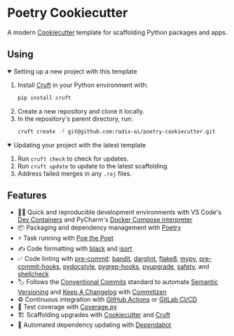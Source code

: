 # Poetry Cookiecutter

A modern [Cookiecutter](https://cookiecutter.readthedocs.io) template for scaffolding Python packages and apps.

## Using

<details open>
<summary>Setting up a new project with this template</summary>

1. Install [Cruft](https://cruft.github.io/cruft/) in your Python environment with:
   ```sh
   pip install cruft
   ```
2. Create a new repository and clone it locally.
3. In the repository's parent directory, run:
   ```sh
   cruft create -f git@github.com:radix-ai/poetry-cookiecutter.git
   ```

</details>

<details open>
<summary>Updating your project with the latest template</summary>

1. Run `cruft check` to check for updates.
2. Run `cruft update` to update to the latest scaffolding.
3. Address failed merges in any `.rej` files.

</details>

## Features

- 🧑‍💻 Quick and reproducible development environments with VS Code's [Dev Containers](https://code.visualstudio.com/docs/remote/containers) and PyCharm's [Docker Compose interpreter](https://www.jetbrains.com/help/pycharm/using-docker-compose-as-a-remote-interpreter.html#docker-compose-remote)
- 📦 Packaging and dependency management with [Poetry](https://github.com/python-poetry/poetry)
- ⚡️ Task running with [Poe the Poet](https://github.com/nat-n/poethepoet)
- ✍️ Code formatting with [black](https://github.com/psf/black) and [isort](https://github.com/PyCQA/isort)
- ✅ Code linting with [pre-commit](https://pre-commit.com/): [bandit](https://github.com/PyCQA/bandit), [darglint](https://github.com/terrencepreilly/darglint), [flake8](https://github.com/PyCQA/flake8), [mypy](https://github.com/python/mypy), [pre-commit-hooks](https://github.com/pre-commit/pre-commit-hooks), [pydocstyle](https://github.com/PyCQA/pydocstyle), [pygrep-hooks](https://github.com/pre-commit/pygrep-hooks), [pyupgrade](https://github.com/asottile/pyupgrade), [safety](https://github.com/pyupio/safety), and [shellcheck](https://github.com/koalaman/shellcheck)
- 🏷 Follows the [Conventional Commits](https://www.conventionalcommits.org/) standard to automate [Semantic Versioning](https://semver.org/) and [Keep A Changelog](https://keepachangelog.com/) with [Commitizen](https://github.com/commitizen-tools/commitizen)
- ♻️ Continuous integration with [GitHub Actions](https://docs.github.com/en/actions) or [GitLab CI/CD](https://docs.gitlab.com/ee/ci/)
- 🧪 Test coverage with [Coverage.py](https://github.com/nedbat/coveragepy)
- 🏗 Scaffolding upgrades with [Cookiecutter](https://github.com/cookiecutter/cookiecutter) and [Cruft](https://github.com/cruft/cruft)
- 🧰 Automated dependency updating with [Dependabot](https://docs.github.com/en/code-security/supply-chain-security/keeping-your-dependencies-updated-automatically/about-dependabot-version-updates)

